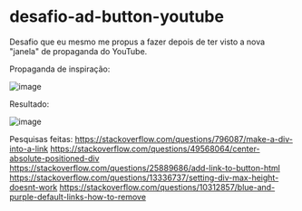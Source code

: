 # desafio-ad-button-youtube
Desafio que eu mesmo me propus a fazer depois de ter visto a nova "janela" de propaganda do YouTube.

Propaganda de inspiração:

![image](https://github.com/victorrlo/desafio-ad-button-youtube/assets/42052096/e5e84dc4-fc68-4220-a7d8-8de80a8b7916)

Resultado:

![image](https://github.com/victorrlo/desafio-ad-button-youtube/assets/42052096/4b3deea0-8340-4b3c-8628-a65f3e6312a1)

Pesquisas feitas:
https://stackoverflow.com/questions/796087/make-a-div-into-a-link
https://stackoverflow.com/questions/49568064/center-absolute-positioned-div
https://stackoverflow.com/questions/25889686/add-link-to-button-html
https://stackoverflow.com/questions/13336737/setting-div-max-height-doesnt-work
https://stackoverflow.com/questions/10312857/blue-and-purple-default-links-how-to-remove

